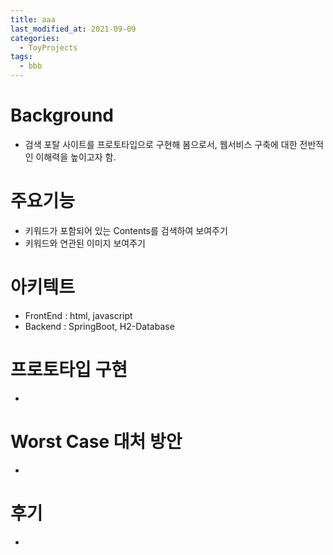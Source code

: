 ```yaml
---
title: aaa
last_modified_at: 2021-09-09
categories: 
  - ToyProjects
tags:
  - bbb
---
```


# Background
- 검색 포탈 사이트를 프로토타입으로 구현해 봄으로서, 웹서비스 구축에 대한 전반적인 이해력을 높이고자 함.

# 주요기능
- 키워드가 포함되어 있는 Contents를 검색하여 보여주기 
- 키워드와 연관된 이미지 보여주기

# 아키텍트
- FrontEnd : html, javascript
- Backend : SpringBoot, H2-Database

# 프로토타입 구현
- 

# Worst Case 대처 방안
- 

# 후기
- 
